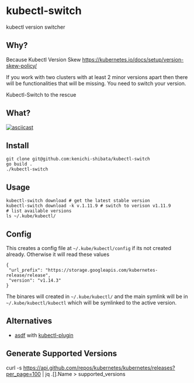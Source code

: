 # kubectl-switch
kubectl version switcher

Why?
-------

Because Kubectl Version Skew https://kubernetes.io/docs/setup/version-skew-policy/

If you work with two clusters with at least 2 minor versions apart then there will be functionalities that will be missing. You need to switch your version.

Kubectl-Switch to the rescue

What?
-----
[![asciicast](https://asciinema.org/a/rNUZ5ywLkNdAXnj3GtQBlIvtf.svg)](https://asciinema.org/a/rNUZ5ywLkNdAXnj3GtQBlIvtf)

Install
--------

```
git clone git@github.com:kenichi-shibata/kubectl-switch
go build . 
./kubectl-switch 
```

Usage
-------
```
kubectl-switch download # get the latest stable version
kubectl-switch download -k v.1.11.9 # switch to verison v1.11.9
# list available versions
ls ~/.kube/kubectl/
```
Config
-------

This creates a config file at `~/.kube/kubectl/config` if its not created already. Otherwise it will read these values

```
{
 "url_prefix": "https://storage.googleapis.com/kubernetes-release/release",
 "version": "v1.14.3"
}
```

The binares will created in `~/.kube/kubectl/` and the main symlink will be in `~/.kube/kubectl/kubectl` which will be symlinked to the active version.

Alternatives
------------
* [asdf](https://asdf-vm.com/#/) with [kubectl-plugin](https://github.com/Banno/asdf-kubectl)

Generate Supported Versions
--------------

curl -s https://api.github.com/repos/kubernetes/kubernetes/releases?per_page=100 | jq .[].Name > supported_versions
